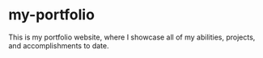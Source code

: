 # my-portfolio
This is my portfolio website, where I showcase all of my abilities, projects, and accomplishments to date.
